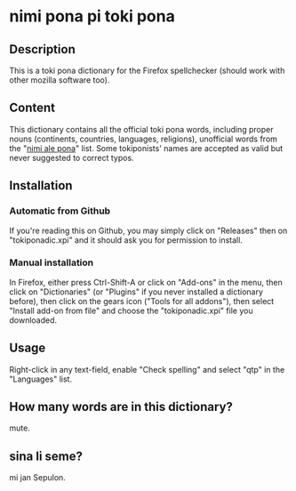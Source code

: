 # nimi pona pi toki pona
## Description
This is a toki pona dictionary for the Firefox spellchecker (should work with other mozilla software too).

## Content
This dictionary contains all the official toki pona words, including proper nouns (continents, countries, languages, religions), unofficial words from the "[nimi ale pona](https://docs.google.com/document/d/10hP3kR7mFN0E6xW3U6fZyDf7xKEEvxssM96qLq4E0ms/)" list. Some tokiponists' names are accepted as valid but never suggested to correct typos.

## Installation
### Automatic from Github
If you're reading this on Github, you may simply click on "Releases" then on "tokiponadic.xpi" and it should ask you for permission to install.

### Manual installation
In Firefox, either press Ctrl-Shift-A or click on "Add-ons" in the menu, then click on "Dictionaries" (or "Plugins" if you never installed a dictionary before), then click on the gears icon ("Tools for all addons"), then select "Install add-on from file" and choose the "tokiponadic.xpi" file you downloaded.

## Usage
Right-click in any text-field, enable "Check spelling" and select "qtp" in the "Languages" list.

## How many words are in this dictionary?
mute.


## sina li seme?
mi jan Sepulon.
